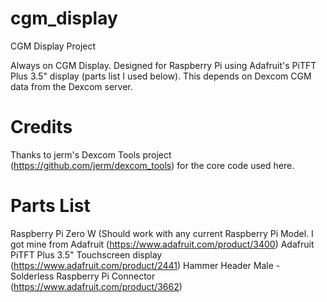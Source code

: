 # cgm_display
CGM Display Project

Always on CGM Display.  Designed for Raspberry Pi using Adafruit's PiTFT Plus 3.5" display (parts list I used below).
This depends on Dexcom CGM data from the Dexcom server.

# Credits

Thanks to jerm's Dexcom Tools project (https://github.com/jerm/dexcom_tools) for the core code used here.

# Parts List

Raspberry Pi Zero W (Should work with any current Raspberry Pi Model.  I got mine from Adafruit (https://www.adafruit.com/product/3400)
Adafruit PiTFT Plus 3.5" Touchscreen display (https://www.adafruit.com/product/2441)
Hammer Header Male - Solderless Raspberry Pi Connector (https://www.adafruit.com/product/3662)
